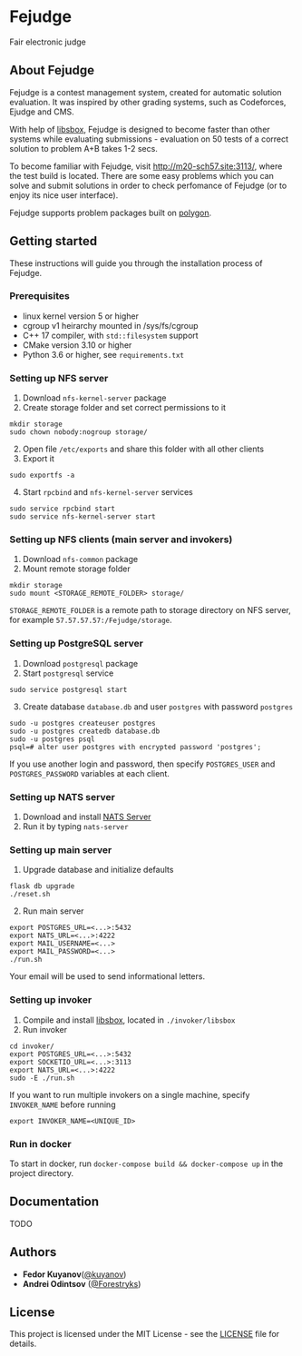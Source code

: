 # Fejudge

Fair electronic judge

## About Fejudge

Fejudge is a contest management system, created for automatic solution evaluation. It was inspired by other grading systems, such as Codeforces, Ejudge and CMS.

With help of [libsbox](https://github.com/Forestryks/libsbox), Fejudge is designed to become faster than other systems while evaluating submissions - evaluation on 50 tests of a correct solution to problem A+B takes 1-2 secs.

To become familiar with Fejudge, visit http://m20-sch57.site:3113/, where the test build is located. There are some easy problems which you can solve and submit solutions in order to check perfomance of Fejudge (or to enjoy its nice user interface).

Fejudge supports problem packages built on [polygon](http://polygon.codeforces.com).

## Getting started

These instructions will guide you through the installation process of Fejudge.

### Prerequisites

- linux kernel version 5 or higher
- cgroup v1 heirarchy mounted in /sys/fs/cgroup
- C++ 17 compiler, with `std::filesystem` support
- CMake version 3.10 or higher
- Python 3.6 or higher, see `requirements.txt`

### Setting up NFS server

1. Download `nfs-kernel-server` package
2. Create storage folder and set correct permissions to it
```
mkdir storage
sudo chown nobody:nogroup storage/
```
2. Open file `/etc/exports` and share this folder with all other clients
3. Export it
```
sudo exportfs -a
```
4. Start `rpcbind` and `nfs-kernel-server` services
```
sudo service rpcbind start
sudo service nfs-kernel-server start
```

### Setting up NFS clients (main server and invokers)

1. Download `nfs-common` package
2. Mount remote storage folder
```
mkdir storage
sudo mount <STORAGE_REMOTE_FOLDER> storage/
```
`STORAGE_REMOTE_FOLDER` is a remote path to storage directory on NFS server, for example `57.57.57.57:/Fejudge/storage`.

### Setting up PostgreSQL server

1. Download `postgresql` package
2. Start `postgresql` service
```
sudo service postgresql start
```
3. Create database `database.db` and user `postgres` with password `postgres`
```
sudo -u postgres createuser postgres
sudo -u postgres createdb database.db
sudo -u postgres psql
psql=# alter user postgres with encrypted password 'postgres';
```
If you use another login and password, then specify `POSTGRES_USER` and `POSTGRES_PASSWORD` variables at each client.

### Setting up NATS server

1. Download and install [NATS Server](https://docs.nats.io/nats-server/installation)
2. Run it by typing `nats-server`

### Setting up main server

1. Upgrade database and initialize defaults
```
flask db upgrade
./reset.sh
```
2. Run main server
```
export POSTGRES_URL=<...>:5432
export NATS_URL=<...>:4222
export MAIL_USERNAME=<...>
export MAIL_PASSWORD=<...>
./run.sh
```
Your email will be used to send informational letters.

### Setting up invoker

1. Compile and install [libsbox](https://github.com/Forestryks/libsbox), located in `./invoker/libsbox`
2. Run invoker
```
cd invoker/
export POSTGRES_URL=<...>:5432
export SOCKETIO_URL=<...>:3113
export NATS_URL=<...>:4222
sudo -E ./run.sh
```
If you want to run multiple invokers on a single machine, specify `INVOKER_NAME` before running
```
export INVOKER_NAME=<UNIQUE_ID>
```

### Run in docker

To start in docker, run `docker-compose build && docker-compose up` in the project directory.

## Documentation

TODO

## Authors

- **Fedor Kuyanov**([@kuyanov](https://github.com/kuyanov))
- **Andrei Odintsov** ([@Forestryks](https://github.com/Forestryks))

## License

This project is licensed under the MIT License - see the [LICENSE](LICENSE) file for details.


